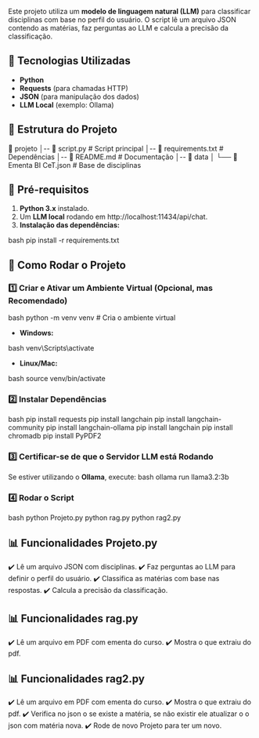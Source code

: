 Este projeto utiliza um **modelo de linguagem natural (LLM)** para classificar disciplinas com base no perfil do usuário. O script lê um arquivo JSON contendo as matérias, faz perguntas ao LLM e calcula a precisão da classificação.

## 🚀 Tecnologias Utilizadas
- **Python**
- **Requests** (para chamadas HTTP)
- **JSON** (para manipulação dos dados)
- **LLM Local** (exemplo: Ollama)

## 📂 Estrutura do Projeto
📂 projeto
│-- 📄 script.py          # Script principal
│-- 📄 requirements.txt   # Dependências
│-- 📄 README.md         # Documentação
│-- 📂 data
│   └── 📄 Ementa BI CeT.json  # Base de disciplinas


## 📌 Pré-requisitos
1. **Python 3.x** instalado.
2. Um **LLM local** rodando em http://localhost:11434/api/chat.
3. **Instalação das dependências:**

bash
pip install -r requirements.txt


## 🔧 Como Rodar o Projeto
### 1️⃣ Criar e Ativar um Ambiente Virtual (Opcional, mas Recomendado)
bash
python -m venv venv  # Cria o ambiente virtual

- **Windows:**

bash
venv\Scripts\activate

- **Linux/Mac:**

bash
source venv/bin/activate


### 2️⃣ Instalar Dependências
bash
pip install requests
pip install langchain 
pip install langchain-community
pip install langchain-ollama
pip install langchain
pip install chromadb
pip install PyPDF2


### 3️⃣ Certificar-se de que o Servidor LLM está Rodando
Se estiver utilizando o **Ollama**, execute:
bash
ollama run llama3.2:3b


### 4️⃣ Rodar o Script
bash
python Projeto.py
python rag.py
python rag2.py


## 📊 Funcionalidades Projeto.py
✔️ Lê um arquivo JSON com disciplinas.
✔️ Faz perguntas ao LLM para definir o perfil do usuário.
✔️ Classifica as matérias com base nas respostas.
✔️ Calcula a precisão da classificação.


## 📊 Funcionalidades rag.py
✔️ Lê um arquivo em PDF com ementa do curso.
✔️ Mostra o que extraiu do pdf.


## 📊 Funcionalidades rag2.py
✔️ Lê um arquivo em PDF com ementa do curso.
✔️ Mostra o que extraiu do pdf.
✔️ Verifica no json o se existe a matéria, se não existir ele atualizar o 
o json com matéria nova.
✔️ Rode de novo Projeto para ter um novo.

